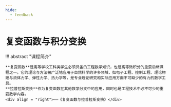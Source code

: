 ```yaml
---
hide:
  - feedback
---
```


# 复变函数与积分变换

!!! abstract "课程简介"

    **复变函数**是高等学校工科类学生必须具备的工程数学知识，也是高等微积分的重要后继课程之一。它的理论与方法被广泛地应用于自然科学的许多领域，如电子工程、控制工程、理论物理与流体力学、弹性力学、热力学等，是专业理论研究和实际应用方面不可缺少的有力的数学工具。
    **拉普拉斯变换**作为复变函数在其他数学分支中的应用，同时也是工程技术中必不可少的重要数学内容。
    <div align = "right">——《复变函数与拉普拉斯变换》</div>